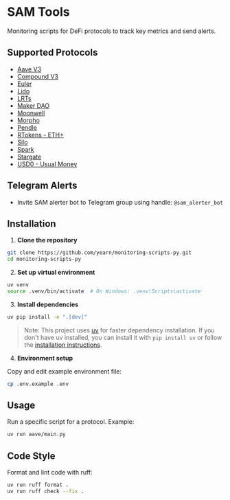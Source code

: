 # SAM Tools

Monitoring scripts for DeFi protocols to track key metrics and send alerts.

## Supported Protocols

- [Aave V3](./aave/README.md)
- [Compound V3](./compound/README.md)
- [Euler](./euler/README.md)
- [Lido](./lido/README.md)
- [LRTs](./lrt-pegs/README.md)
- [Maker DAO](./maker/README.md)
- [Moonwell](./moonwell/README.md)
- [Morpho](./morpho/README.md)
- [Pendle](./pendle/README.md)
- [RTokens - ETH+](./rtoken/README.md)
- [Silo](./silo/README.md)
- [Spark](./spark/README.md)
- [Stargate](./stargate/README.md)
- [USD0 - Usual Money](./usd0/README.md)

## Telegram Alerts

- Invite SAM alerter bot to Telegram group using handle: `@sam_alerter_bot`

## Installation

1. **Clone the repository**

```bash
git clone https://github.com/yearn/monitoring-scripts-py.git
cd monitoring-scripts-py
```

2. **Set up virtual environment**

```bash
uv venv
source .venv/bin/activate  # On Windows: .venv\Scripts\activate
```

3. **Install dependencies**

```bash
uv pip install -e ".[dev]"
```

> Note: This project uses [uv](https://github.com/astral-sh/uv) for faster dependency installation. If you don't have uv installed, you can install it with `pip install uv` or follow the [installation instructions](https://github.com/astral-sh/uv#installation).

4. **Environment setup**

Copy and edit example environment file:

```bash
cp .env.example .env
```

## Usage

Run a specific script for a protocol. Example:

```bash
uv run aave/main.py
```

## Code Style

Format and lint code with ruff:

```bash
uv run ruff format .
uv run ruff check --fix .
```
